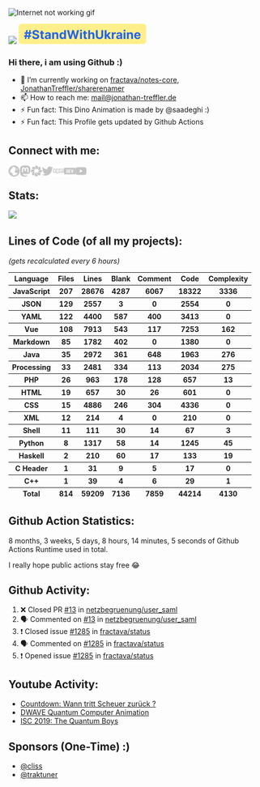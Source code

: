 ![Internet not working gif](https://github.com/saadeghi/saadeghi/raw/master/dino.gif)

![](https://gpvc.arturio.dev/JonathanTreffler)
[![Stand With Ukraine](https://raw.githubusercontent.com/vshymanskyy/StandWithUkraine/main/badges/StandWithUkraine.svg)](https://stand-with-ukraine.pp.ua)

### Hi there, i am using Github :)

- 🔭 I’m currently working on [fractava/notes-core](https://github.com/fractava/notes-core), [JonathanTreffler/sharerenamer](https://github.com/JonathanTreffler/sharerenamer)
- 📫 How to reach me: mail@jonathan-treffler.de
- ⚡ Fun fact: This Dino Animation is made by @saadeghi :)
- ⚡ Fun fact: This Profile gets updated by Github Actions

## Connect with me:

[<img align="left" alt="jonathan-treffler.de" width="22px" src="https://raw.githubusercontent.com/JonathanTreffler/JonathanTreffler/master/img/globe.svg" />](https://jonathan-treffler.de)
<a rel="me" href="https://gruene.social/@JonathanTreffler"><img align="left" alt="Jonathan Treffler | Mastodon" width="22px" src="https://raw.githubusercontent.com/JonathanTreffler/JonathanTreffler/master/img/mastodon.svg"></a>
[<img align="left" alt="Jonathan Treffler | Pixelfed" width="22px" src="https://raw.githubusercontent.com/JonathanTreffler/JonathanTreffler/master/img/pixelfed.svg" />](https://pixel.gruene.social/JonathanTreffler)
[<img align="left" alt="Jonathan Treffler | Twitter" width="22px" src="https://raw.githubusercontent.com/JonathanTreffler/JonathanTreffler/master/img/twitter.svg" />](https://twitter.com/treffler_j)
[<img align="left" alt="Jonathan Treffler | NPM" width="22px" src="https://raw.githubusercontent.com/JonathanTreffler/JonathanTreffler/master/img/npm.svg" />](https://www.npmjs.com/~jonathan_treffler)
[<img align="left" alt="Jonathan Treffler | DEV" width="22px" src="https://raw.githubusercontent.com/JonathanTreffler/JonathanTreffler/master/img/dev-dot-to.svg" />](https://dev.to/jonathantreffler)
[<img align="left" alt="Jonathan Treffler | YouTube" width="22px" src="https://raw.githubusercontent.com/JonathanTreffler/JonathanTreffler/master/img/youtube.svg" />](https://www.youtube.com/channel/UCeNkM_i1i9_Ver9njtxLAqw)

<br>

## Stats:
![](https://github-readme-stats.vercel.app/api?username=JonathanTreffler&show_icons=true&include_all_commits=true&hide_title=true)

## Lines of Code (of all my projects):
*(gets recalculated every 6 hours)*
<!-- /start_scc/ -->
<table id="scc-table">
	<thead><tr>
		<th>Language</th>
		<th>Files</th>
		<th>Lines</th>
		<th>Blank</th>
		<th>Comment</th>
		<th>Code</th>
		<th>Complexity</th>
	</tr></thead>
	<tbody><tr>
		<th>JavaScript</th>
		<th>207</th>
		<th>28676</th>
		<th>4287</th>
		<th>6067</th>
		<th>18322</th>
		<th>3336</th>
	</tr><tr>
		<th>JSON</th>
		<th>129</th>
		<th>2557</th>
		<th>3</th>
		<th>0</th>
		<th>2554</th>
		<th>0</th>
	</tr><tr>
		<th>YAML</th>
		<th>122</th>
		<th>4400</th>
		<th>587</th>
		<th>400</th>
		<th>3413</th>
		<th>0</th>
	</tr><tr>
		<th>Vue</th>
		<th>108</th>
		<th>7913</th>
		<th>543</th>
		<th>117</th>
		<th>7253</th>
		<th>162</th>
	</tr><tr>
		<th>Markdown</th>
		<th>85</th>
		<th>1782</th>
		<th>402</th>
		<th>0</th>
		<th>1380</th>
		<th>0</th>
	</tr><tr>
		<th>Java</th>
		<th>35</th>
		<th>2972</th>
		<th>361</th>
		<th>648</th>
		<th>1963</th>
		<th>276</th>
	</tr><tr>
		<th>Processing</th>
		<th>33</th>
		<th>2481</th>
		<th>334</th>
		<th>113</th>
		<th>2034</th>
		<th>275</th>
	</tr><tr>
		<th>PHP</th>
		<th>26</th>
		<th>963</th>
		<th>178</th>
		<th>128</th>
		<th>657</th>
		<th>13</th>
	</tr><tr>
		<th>HTML</th>
		<th>19</th>
		<th>657</th>
		<th>30</th>
		<th>26</th>
		<th>601</th>
		<th>0</th>
	</tr><tr>
		<th>CSS</th>
		<th>15</th>
		<th>4886</th>
		<th>246</th>
		<th>304</th>
		<th>4336</th>
		<th>0</th>
	</tr><tr>
		<th>XML</th>
		<th>12</th>
		<th>214</th>
		<th>4</th>
		<th>0</th>
		<th>210</th>
		<th>0</th>
	</tr><tr>
		<th>Shell</th>
		<th>11</th>
		<th>111</th>
		<th>30</th>
		<th>14</th>
		<th>67</th>
		<th>3</th>
	</tr><tr>
		<th>Python</th>
		<th>8</th>
		<th>1317</th>
		<th>58</th>
		<th>14</th>
		<th>1245</th>
		<th>45</th>
	</tr><tr>
		<th>Haskell</th>
		<th>2</th>
		<th>210</th>
		<th>60</th>
		<th>17</th>
		<th>133</th>
		<th>19</th>
	</tr><tr>
		<th>C Header</th>
		<th>1</th>
		<th>31</th>
		<th>9</th>
		<th>5</th>
		<th>17</th>
		<th>0</th>
	</tr><tr>
		<th>C++</th>
		<th>1</th>
		<th>39</th>
		<th>4</th>
		<th>6</th>
		<th>29</th>
		<th>1</th>
	</tr></tbody>
	<tfoot><tr>
		<th>Total</th>
		<th>814</th>
		<th>59209</th>
		<th>7136</th>
		<th>7859</th>
		<th>44214</th>
		<th>4130</th>
	</tr></tfoot>
	</table>
<!-- /end_scc/ -->

## Github Action Statistics:
<!-- /start_action_time/ -->
8 months, 3 weeks, 5 days, 8 hours, 14 minutes, 5 seconds of Github Actions Runtime used in total. 

I really hope public actions stay free 😂 
<!-- /end_action_time/ -->

## Github Activity:
<!--START_SECTION:activity-->
1. ❌ Closed PR [#13](https://github.com/netzbegruenung/user_saml/pull/13) in [netzbegruenung/user_saml](https://github.com/netzbegruenung/user_saml)
2. 🗣 Commented on [#13](https://github.com/netzbegruenung/user_saml/issues/13) in [netzbegruenung/user_saml](https://github.com/netzbegruenung/user_saml)
3. ❗️ Closed issue [#1285](https://github.com/fractava/status/issues/1285) in [fractava/status](https://github.com/fractava/status)
4. 🗣 Commented on [#1285](https://github.com/fractava/status/issues/1285) in [fractava/status](https://github.com/fractava/status)
5. ❗️ Opened issue [#1285](https://github.com/fractava/status/issues/1285) in [fractava/status](https://github.com/fractava/status)
<!--END_SECTION:activity-->

## Youtube Activity:
<!-- YOUTUBE:START -->
- [Countdown: Wann tritt Scheuer zurück ?](https://www.youtube.com/watch?v=OvEQBAlHRs4)
- [DWAVE Quantum Computer Animation](https://www.youtube.com/watch?v=AcO8yO35ci8)
- [ISC 2019: The Quantum Boys](https://www.youtube.com/watch?v=aM_pAA9FdYY)
<!-- YOUTUBE:END -->

## Sponsors (One-Time) :)
- [@cliss](https://github.com/cliss)
- [@traktuner](https://github.com/traktuner)
